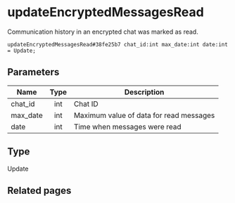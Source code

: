 # updateEncryptedMessagesRead
Communication history in an encrypted chat was marked as read.

```
updateEncryptedMessagesRead#38fe25b7 chat_id:int max_date:int date:int = Update;
```

## Parameters
| Name | Type | Description |
| ---- | :----: | ----------- |
| chat_id | int | Chat ID |
| max_date | int | Maximum value of data for read messages |
| date | int | Time when messages were read |


## Type
Update

## Related pages
